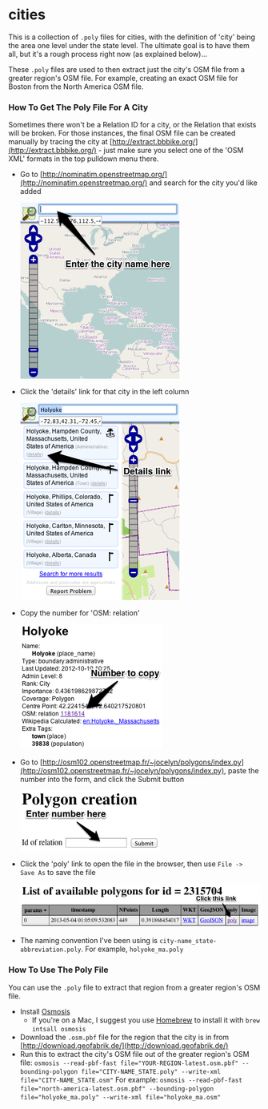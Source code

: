 # cities

This is a collection of `.poly` files for cities, with the definition of 'city' being the area one level under the state level. The ultimate goal is to have them all, but it's a rough process right now (as explained below)...

These `.poly` files are used to then extract just the city's OSM file from a greater region's OSM file. For example, creating an exact OSM file for Boston from the North America OSM file.


### How To Get The Poly File For A City

Sometimes there won't be a Relation ID for a city, or the Relation that exists will be broken. For those instances, the final OSM file can be created manually by tracing the city at [http://extract.bbbike.org/](http://extract.bbbike.org/) - just make sure you select one of the 'OSM XML' formats in the top pulldown menu there.

* Go to [http://nominatim.openstreetmap.org/](http://nominatim.openstreetmap.org/) and search for the city you'd like added

    ![](images/howto1.png)
* Click the 'details' link for that city in the left column

    ![](images/howto2.png)
* Copy the number for 'OSM: relation'

    ![](images/howto3.png)
* Go to [http://osm102.openstreetmap.fr/~jocelyn/polygons/index.py](http://osm102.openstreetmap.fr/~jocelyn/polygons/index.py), paste the number into the form, and click the Submit button

    ![](images/howto4.png)
* Click the 'poly' link to open the file in the browser, then use `File -> Save As` to save the file

    ![](images/howto5.png)

* The naming convention I've been using is `city-name_state-abbreviation.poly`. For example, `holyoke_ma.poly`


### How To Use The Poly File

You can use the `.poly` file to extract that region from a greater region's OSM file.

* Install [Osmosis](http://wiki.openstreetmap.org/wiki/Osmosis)
    * If you're on a Mac, I suggest you use [Homebrew](http://mxcl.github.io/homebrew/) to install it with `brew intsall osmosis`
* Download the `.osm.pbf` file for the region that the city is in from [http://download.geofabrik.de/](http://download.geofabrik.de/)
* Run this to extract the city's OSM file out of the greater region's OSM file:
`osmosis --read-pbf-fast file="YOUR-REGION-latest.osm.pbf" --bounding-polygon file="CITY-NAME_STATE.poly" --write-xml file="CITY-NAME_STATE.osm"`
For example:
`osmosis --read-pbf-fast file="north-america-latest.osm.pbf" --bounding-polygon file="holyoke_ma.poly" --write-xml file="holyoke_ma.osm"`
